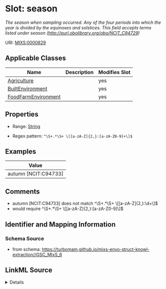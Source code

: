 # Slot: season


_The season when sampling occurred. Any of the four periods into which the year is divided by the equinoxes and solstices. This field accepts terms listed under season (http://purl.obolibrary.org/obo/NCIT_C94729)_



URI: [MIXS:0000829](https://w3id.org/mixs/0000829)



<!-- no inheritance hierarchy -->




## Applicable Classes

| Name | Description | Modifies Slot |
| --- | --- | --- |
[Agriculture](Agriculture.md) |  |  yes  |
[BuiltEnvironment](BuiltEnvironment.md) |  |  yes  |
[FoodFarmEnvironment](FoodFarmEnvironment.md) |  |  yes  |







## Properties

* Range: [String](String.md)

* Regex pattern: `^\S+.*\S+ \[[a-zA-Z]{2,}:[a-zA-Z0-9]+\]$`






## Examples

| Value |
| --- |
| autumn [NCIT:C94733] |

## Comments

* autumn [NCIT:C94733] does not match ^\\S+.*\\S+ \\[[a-zA-Z]{2,}:\\d+\\]$
* would require ^\\S+.*\\S+ \\[[a-zA-Z]{2,}:[a-zA-Z0-9]\\]$

## Identifier and Mapping Information







### Schema Source


* from schema: https://turbomam.github.io/mixs-envo-struct-knowl-extraction//GSC_MIxS_6




## LinkML Source

<details>
```yaml
name: season
description: The season when sampling occurred. Any of the four periods into which
  the year is divided by the equinoxes and solstices. This field accepts terms listed
  under season (http://purl.obolibrary.org/obo/NCIT_C94729)
title: season
notes:
- season
comments:
- autumn [NCIT:C94733] does not match ^\\S+.*\\S+ \\[[a-zA-Z]{2,}:\\d+\\]$
- would require ^\\S+.*\\S+ \\[[a-zA-Z]{2,}:[a-zA-Z0-9]\\]$
examples:
- value: autumn [NCIT:C94733]
from_schema: https://turbomam.github.io/mixs-envo-struct-knowl-extraction//GSC_MIxS_6
rank: 1000
slot_uri: MIXS:0000829
alias: season
domain_of:
- Agriculture
- BuiltEnvironment
- FoodFarmEnvironment
range: string
required: false
recommended: false
pattern: ^\S+.*\S+ \[[a-zA-Z]{2,}:[a-zA-Z0-9]+\]$

```
</details>